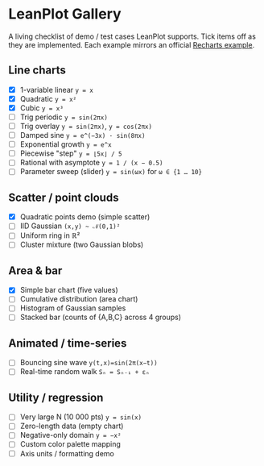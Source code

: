 # LeanPlot Gallery

A living checklist of demo / test cases LeanPlot supports. Tick items off as they are implemented. Each example mirrors an official [Recharts example](https://recharts.org/en-US/examples).

## Line charts
- [x] 1-variable linear  `y = x`
- [x] Quadratic  `y = x²`
- [x] Cubic  `y = x³`
- [ ] Trig periodic  `y = sin(2πx)`
- [ ] Trig overlay  `y = sin(2πx)`, `y = cos(2πx)`
- [ ] Damped sine  `y = e^(−3x) · sin(8πx)`
- [ ] Exponential growth  `y = e^x`
- [ ] Piecewise "step"  `y = ⌊5x⌋ / 5`
- [ ] Rational with asymptote  `y = 1 / (x − 0.5)`
- [ ] Parameter sweep (slider)  `y = sin(ωx)` for `ω ∈ {1 … 10}`

## Scatter / point clouds
- [x] Quadratic points demo (simple scatter)
- [ ] IID Gaussian  `(x,y) ~ 𝒩(0,1)²`
- [ ] Uniform ring in ℝ²
- [ ] Cluster mixture  (two Gaussian blobs)

## Area & bar
- [x] Simple bar chart (five values)
- [ ] Cumulative distribution (area chart)
- [ ] Histogram of Gaussian samples
- [ ] Stacked bar  (counts of {A,B,C} across 4 groups)

## Animated / time-series
- [ ] Bouncing sine wave  `y(t,x)=sin(2π(x−t))`
- [ ] Real-time random walk  `Sₙ = Sₙ₋₁ + εₙ`

## Utility / regression
- [ ] Very large N (10 000 pts)  `y = sin(x)`
- [ ] Zero-length data (empty chart)
- [ ] Negative-only domain  `y = −x²`
- [ ] Custom color palette mapping
- [ ] Axis units / formatting demo